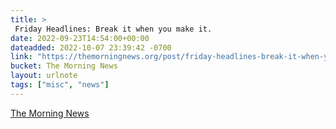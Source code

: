 ```yaml
---
title: > 
 Friday Headlines: Break it when you make it.
date: 2022-09-23T14:54:00+00:00
dateadded: 2022-10-07 23:39:42 -0700
link: "https://themorningnews.org/post/friday-headlines-break-it-when-you-make-it"
bucket: The Morning News
layout: urlnote
tags: ["misc", "news"]
--- 
```


 
  
    
    
    


 <!-- end excerpt --> 
<div class='bucket'><a class='internal-link' href='/buckets/the-morning-news'>The Morning News</a></div> 
